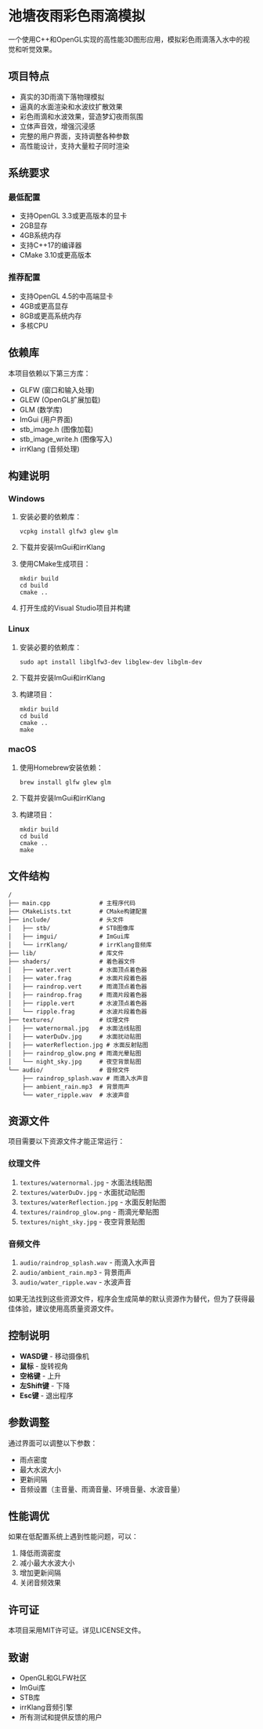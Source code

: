 # 池塘夜雨彩色雨滴模拟

一个使用C++和OpenGL实现的高性能3D图形应用，模拟彩色雨滴落入水中的视觉和听觉效果。

## 项目特点

- 真实的3D雨滴下落物理模拟
- 逼真的水面渲染和水波纹扩散效果
- 彩色雨滴和水波效果，营造梦幻夜雨氛围
- 立体声音效，增强沉浸感
- 完整的用户界面，支持调整各种参数
- 高性能设计，支持大量粒子同时渲染

## 系统要求

### 最低配置
- 支持OpenGL 3.3或更高版本的显卡
- 2GB显存
- 4GB系统内存
- 支持C++17的编译器
- CMake 3.10或更高版本

### 推荐配置
- 支持OpenGL 4.5的中高端显卡
- 4GB或更高显存
- 8GB或更高系统内存
- 多核CPU

## 依赖库

本项目依赖以下第三方库：
- GLFW (窗口和输入处理)
- GLEW (OpenGL扩展加载)
- GLM (数学库)
- ImGui (用户界面)
- stb_image.h (图像加载)
- stb_image_write.h (图像写入)
- irrKlang (音频处理)

## 构建说明

### Windows
1. 安装必要的依赖库：
   ```
   vcpkg install glfw3 glew glm
   ```

2. 下载并安装ImGui和irrKlang

3. 使用CMake生成项目：
   ```
   mkdir build
   cd build
   cmake ..
   ```

4. 打开生成的Visual Studio项目并构建

### Linux
1. 安装必要的依赖库：
   ```
   sudo apt install libglfw3-dev libglew-dev libglm-dev
   ```

2. 下载并安装ImGui和irrKlang

3. 构建项目：
   ```
   mkdir build
   cd build
   cmake ..
   make
   ```

### macOS
1. 使用Homebrew安装依赖：
   ```
   brew install glfw glew glm
   ```

2. 下载并安装ImGui和irrKlang

3. 构建项目：
   ```
   mkdir build
   cd build
   cmake ..
   make
   ```

## 文件结构

```
/
├── main.cpp              # 主程序代码
├── CMakeLists.txt        # CMake构建配置
├── include/              # 头文件
│   ├── stb/              # STB图像库
│   ├── imgui/            # ImGui库
│   └── irrKlang/         # irrKlang音频库
├── lib/                  # 库文件
├── shaders/              # 着色器文件
│   ├── water.vert        # 水面顶点着色器
│   ├── water.frag        # 水面片段着色器
│   ├── raindrop.vert     # 雨滴顶点着色器
│   ├── raindrop.frag     # 雨滴片段着色器
│   ├── ripple.vert       # 水波顶点着色器
│   └── ripple.frag       # 水波片段着色器
├── textures/             # 纹理文件
│   ├── waternormal.jpg   # 水面法线贴图
│   ├── waterDuDv.jpg     # 水面扰动贴图
│   ├── waterReflection.jpg # 水面反射贴图
│   ├── raindrop_glow.png # 雨滴光晕贴图
│   └── night_sky.jpg     # 夜空背景贴图
└── audio/                # 音频文件
    ├── raindrop_splash.wav # 雨滴入水声音
    ├── ambient_rain.mp3  # 背景雨声
    └── water_ripple.wav  # 水波声音
```

## 资源文件

项目需要以下资源文件才能正常运行：

### 纹理文件
1. `textures/waternormal.jpg` - 水面法线贴图
2. `textures/waterDuDv.jpg` - 水面扰动贴图
3. `textures/waterReflection.jpg` - 水面反射贴图
4. `textures/raindrop_glow.png` - 雨滴光晕贴图
5. `textures/night_sky.jpg` - 夜空背景贴图

### 音频文件
1. `audio/raindrop_splash.wav` - 雨滴入水声音
2. `audio/ambient_rain.mp3` - 背景雨声
3. `audio/water_ripple.wav` - 水波声音

如果无法找到这些资源文件，程序会生成简单的默认资源作为替代，但为了获得最佳体验，建议使用高质量资源文件。

## 控制说明

- **WASD键** - 移动摄像机
- **鼠标** - 旋转视角
- **空格键** - 上升
- **左Shift键** - 下降
- **Esc键** - 退出程序

## 参数调整

通过界面可以调整以下参数：
- 雨点密度
- 最大水波大小
- 更新间隔
- 音频设置（主音量、雨滴音量、环境音量、水波音量）

## 性能调优

如果在低配置系统上遇到性能问题，可以：
1. 降低雨滴密度
2. 减小最大水波大小
3. 增加更新间隔
4. 关闭音频效果

## 许可证

本项目采用MIT许可证。详见LICENSE文件。

## 致谢

- OpenGL和GLFW社区
- ImGui库
- STB库
- irrKlang音频引擎
- 所有测试和提供反馈的用户
